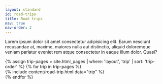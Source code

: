 ```yaml
---
layout: standard
id: road-trips
title: Road trips
nav: true
nav-order: 2
---
```


<div class="content-padding content-spacing">
  <div class="mx-auto max-w-screen-lg text-center">
    <p>Lorem ipsum dolor sit amet consectetur adipisicing elit. Earum nesciunt recusandae at, maxime, maiores nulla aut distinctio, aliquid doloremque veniam pariatur eveniet rem atque consectetur in eaque illum dolor. Quasi?</p>
  </div>
</div>
<div class="content-padding content-padding--sm content-border">
  <div class="row row--4-4-4 row--gutter-sm">
  {% assign trip-pages = site.html_pages | where: 'layout', 'trip' | sort: 'trip-order' %}
  {% for trip in trip-pages %}
    <div class="col">
      {% include content/road-trip.html data="trip" %}
    </div>
  {% endfor %}
  </div>
</div>
